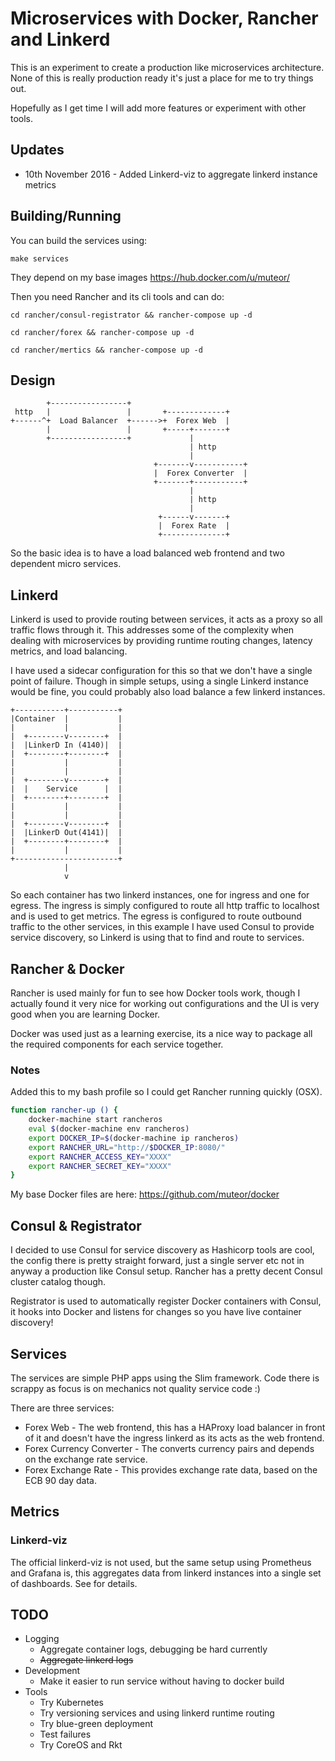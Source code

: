 #  Microservices with Docker, Rancher and Linkerd

This is an experiment to create a production like microservices 
architecture. None of this is really production ready it's just a place
for me to try things out.

Hopefully as I get time I will add more features or experiment with
other tools.

## Updates

* 10th November 2016 - Added Linkerd-viz to aggregate linkerd instance metrics

## Building/Running

You can build the services using:

`make services`

They depend on my base images https://hub.docker.com/u/muteor/

Then you need Rancher and its cli tools and can do:

`cd rancher/consul-registrator && rancher-compose up -d`

`cd rancher/forex && rancher-compose up -d`

`cd rancher/mertics && rancher-compose up -d`

## Design

```
        +-----------------+
 http   |                 |       +-------------+
+------^+  Load Balancer  +------>+  Forex Web  |
        |                 |       +-----+-------+
        +-----------------+             |
                                        | http
                                        |
                                +-------v-----------+
                                |  Forex Converter  |
                                +-------+-----------+
                                        |
                                        | http
                                        |
                                 +------v-------+
                                 |  Forex Rate  |
                                 +--------------+
```                                 
                                 
So the basic idea is to have a load balanced web frontend and two dependent
micro services.

## Linkerd

Linkerd is used to provide routing between services, it acts as a proxy
so all traffic flows through it. This addresses some of the complexity
when dealing with microservices by providing runtime routing changes,
latency metrics, and load balancing.

I have used a sidecar configuration for this so that we don't have a
single point of failure. Though in simple setups, using a single Linkerd
instance would be fine, you could probably also load balance a few linkerd
instances.

```
+-----------+-----------+
|Container  |           |
|           |           |
|  +--------v--------+  |
|  |LinkerD In (4140)|  |
|  +--------+--------+  |
|           |           |
|           |           |
|  +--------v--------+  |
|  |    Service      |  |
|  +--------+--------+  |
|           |           |
|           |           |
|  +--------v--------+  |
|  |LinkerD Out(4141)|  |
|  +--------+--------+  |
|           |           |
+-----------------------+
            |
            v
```
            
So each container has two linkerd instances, one for ingress and one for
egress. The ingress is simply configured to route all http traffic to
localhost and is used to get metrics. The egress is configured to route
outbound traffic to the other services, in this example I have used Consul
to provide service discovery, so Linkerd is using that to find and route
to services.

## Rancher & Docker

Rancher is used mainly for fun to see how Docker tools work, though I actually
found it very nice for working out configurations and the UI is very good
when you are learning Docker.

Docker was used just as a learning exercise, its a nice way to package all
the required components for each service together.

### Notes

Added this to my bash profile so I could get Rancher running quickly (OSX).

```bash
function rancher-up () {
    docker-machine start rancheros
    eval $(docker-machine env rancheros)
    export DOCKER_IP=$(docker-machine ip rancheros)
    export RANCHER_URL="http://$DOCKER_IP:8080/"
    export RANCHER_ACCESS_KEY="XXXX"
    export RANCHER_SECRET_KEY="XXXX"
}
```

My base Docker files are here: https://github.com/muteor/docker

## Consul & Registrator

I decided to use Consul for service discovery as Hashicorp tools are cool,
the config there is pretty straight forward, just a single server etc not in
anyway a production like Consul setup. Rancher has a pretty decent Consul
cluster catalog though.

Registrator is used to automatically register Docker containers with Consul,
it hooks into Docker and listens for changes so you have live container
discovery!

## Services

The services are simple PHP apps using the Slim framework. Code there is
scrappy as focus is on mechanics not quality service code :)

There are three services:

* Forex Web - The web frontend, this has a HAProxy load balancer in front
of it and doesn't have the ingress linkerd as its acts as the web frontend.
* Forex Currency Converter - The converts currency pairs and depends on the
exchange rate service.
* Forex Exchange Rate - This provides exchange rate data, based on the ECB
90 day data.

## Metrics

### Linkerd-viz

The official linkerd-viz is not used, but the same setup using Prometheus
and Grafana is, this aggregates data from linkerd instances into a single
set of dashboards. See [](linkerd-viz/README.md) for details.

## TODO

* Logging
  * Aggregate container logs, debugging be hard currently
  * ~~Aggregate linkerd logs~~
* Development
  * Make it easier to run service without having to docker build
* Tools
  * Try Kubernetes
  * Try versioning services and using linkerd runtime routing
  * Try blue-green deployment
  * Test failures
  * Try CoreOS and Rkt
